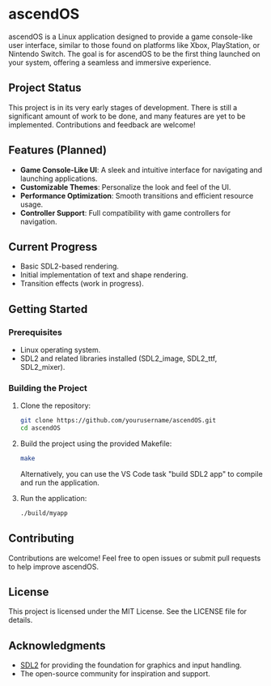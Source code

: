 # ascendOS

ascendOS is a Linux application designed to provide a game console-like user interface, similar to those found on platforms like Xbox, PlayStation, or Nintendo Switch. The goal is for ascendOS to be the first thing launched on your system, offering a seamless and immersive experience.

## Project Status
This project is in its very early stages of development. There is still a significant amount of work to be done, and many features are yet to be implemented. Contributions and feedback are welcome!

## Features (Planned)
- **Game Console-Like UI**: A sleek and intuitive interface for navigating and launching applications.
- **Customizable Themes**: Personalize the look and feel of the UI.
- **Performance Optimization**: Smooth transitions and efficient resource usage.
- **Controller Support**: Full compatibility with game controllers for navigation.

## Current Progress
- Basic SDL2-based rendering.
- Initial implementation of text and shape rendering.
- Transition effects (work in progress).

## Getting Started
### Prerequisites
- Linux operating system.
- SDL2 and related libraries installed (SDL2_image, SDL2_ttf, SDL2_mixer).

### Building the Project
1. Clone the repository:
   ```bash
   git clone https://github.com/yourusername/ascendOS.git
   cd ascendOS
   ```
2. Build the project using the provided Makefile:
   ```bash
   make
   ```
   Alternatively, you can use the VS Code task "build SDL2 app" to compile and run the application.

3. Run the application:
   ```bash
   ./build/myapp
   ```

## Contributing
Contributions are welcome! Feel free to open issues or submit pull requests to help improve ascendOS.

## License
This project is licensed under the MIT License. See the LICENSE file for details.

## Acknowledgments
- [SDL2](https://www.libsdl.org/) for providing the foundation for graphics and input handling.
- The open-source community for inspiration and support.